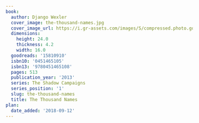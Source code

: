 ```yaml
---
book:
  author: Django Wexler
  cover_image: the-thousand-names.jpg
  cover_image_url: https://i.gr-assets.com/images/S/compressed.photo.goodreads.com/books/1355441268l/15810910._SX98_.jpg
  dimensions:
    height: 24.0
    thickness: 4.2
    width: 16.0
  goodreads: '15810910'
  isbn10: '0451465105'
  isbn13: '9780451465108'
  pages: 513
  publication_year: '2013'
  series: The Shadow Campaigns
  series_position: '1'
  slug: the-thousand-names
  title: The Thousand Names
plan:
  date_added: '2018-09-12'
---
```

